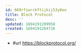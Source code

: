 ```yaml
---
id: 669rfiwrckftijkii53y0oo
title: Block Protocol
desc: ''
updated: 1694191209958
created: 1694191204726
---
```


- #url https://blockprotocol.org/